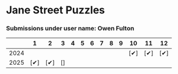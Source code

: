 # Jane Street Puzzles

### Submissions under user name: Owen Fulton

|      |  1 |  2 |  3 |  4 |  5 |  6 |  7 |  8 |  9 | 10 | 11 | 12 |
|------|----|----|----|----|----|----|----|----|----|----|----|----|
| 2024 |    |    |    |    |    |    |    |    |    |[✔] |[✔] |[✔] |
| 2025 |[✔] |[✔] |[]  |    |    |    |    |    |    |    |    |    |